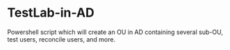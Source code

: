 # TestLab-in-AD
Powershell script which will create an OU in  AD containing several sub-OU, test users, reconcile users, and more.
